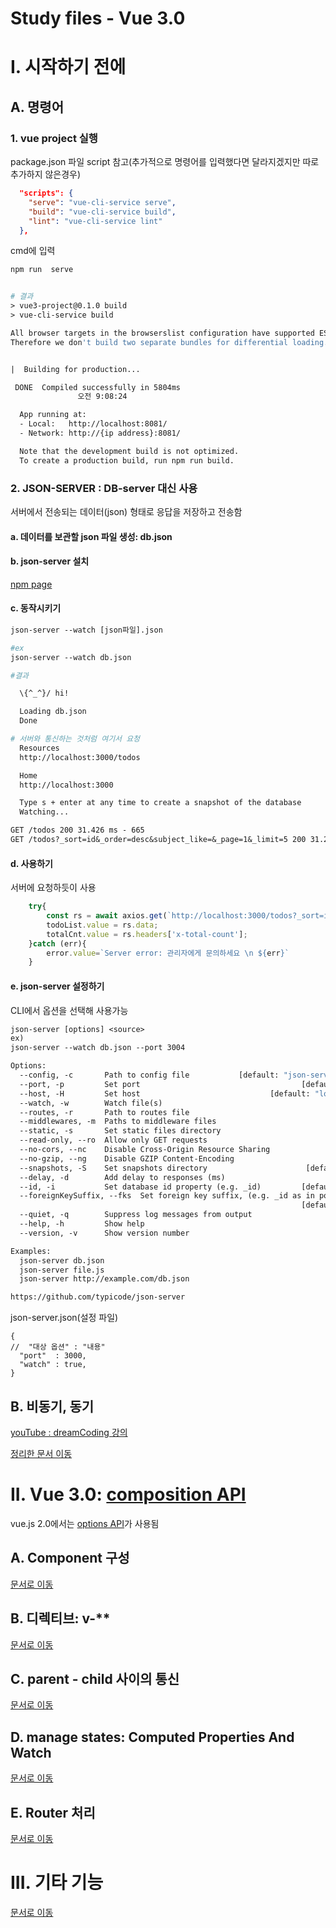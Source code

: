 Study files -  Vue 3.0
======================

# I. 시작하기 전에
## A. 명령어
### 1. vue project 실행

package.json 파일 script 참고(추가적으로 명령어를 입력했다면 달라지겠지만 따로 추가하지 않은경우)
```json
  "scripts": {
    "serve": "vue-cli-service serve",
    "build": "vue-cli-service build",
    "lint": "vue-cli-service lint"
  },
```
cmd에 입력
```dockerfile
npm run  serve


# 결과
> vue3-project@0.1.0 build
> vue-cli-service build

All browser targets in the browserslist configuration have supported ES module.
Therefore we don't build two separate bundles for differential loading.


|  Building for production...

 DONE  Compiled successfully in 5804ms                                                                                                                                                                                                                                                                                                  
               오전 9:08:24

  App running at:
  - Local:   http://localhost:8081/
  - Network: http://{ip address}:8081/

  Note that the development build is not optimized.
  To create a production build, run npm run build.
```
### 2. JSON-SERVER : DB-server 대신 사용
서버에서 전송되는 데이터(json) 형태로 응답을 저장하고 전송함
#### a. 데이터를 보관할 json 파일 생성: db.json
#### b. json-server 설치
[npm page](https://www.npmjs.com/package/json-server)
#### c. 동작시키기
```dockerfile
json-server --watch [json파일].json

#ex
json-server --watch db.json

#결과

  \{^_^}/ hi!

  Loading db.json
  Done

# 서버와 통신하는 것처럼 여기서 요청
  Resources
  http://localhost:3000/todos 

  Home
  http://localhost:3000

  Type s + enter at any time to create a snapshot of the database
  Watching...

GET /todos 200 31.426 ms - 665
GET /todos?_sort=id&_order=desc&subject_like=&_page=1&_limit=5 200 31.250 ms - 334
```
#### d. 사용하기
서버에 요청하듯이 사용
```javascript
    try{
        const rs = await axios.get(`http://localhost:3000/todos?_sort=id&_order=desc&subject_like=${searchText.value}&_page=${currentPage.value}&_limit=${cnt}`);//json-server에서 사용하는 페이지네이션
        todoList.value = rs.data;
        totalCnt.value = rs.headers['x-total-count'];
    }catch (err){
        error.value=`Server error: 관리자에게 문의하세요 \n ${err}`
    }
```
#### e. json-server 설정하기
CLI에서 옵션을 선택해 사용가능
```dockerfile
json-server [options] <source>
ex)
json-server --watch db.json --port 3004

Options:
  --config, -c       Path to config file           [default: "json-server.json"]
  --port, -p         Set port                                    [default: 3000]
  --host, -H         Set host                             [default: "localhost"]
  --watch, -w        Watch file(s)                                     [boolean]
  --routes, -r       Path to routes file
  --middlewares, -m  Paths to middleware files                           [array]
  --static, -s       Set static files directory
  --read-only, --ro  Allow only GET requests                           [boolean]
  --no-cors, --nc    Disable Cross-Origin Resource Sharing             [boolean]
  --no-gzip, --ng    Disable GZIP Content-Encoding                     [boolean]
  --snapshots, -S    Set snapshots directory                      [default: "."]
  --delay, -d        Add delay to responses (ms)
  --id, -i           Set database id property (e.g. _id)         [default: "id"]
  --foreignKeySuffix, --fks  Set foreign key suffix, (e.g. _id as in post_id)
                                                                 [default: "Id"]
  --quiet, -q        Suppress log messages from output                 [boolean]
  --help, -h         Show help                                         [boolean]
  --version, -v      Show version number                               [boolean]

Examples:
  json-server db.json
  json-server file.js
  json-server http://example.com/db.json

https://github.com/typicode/json-server
```
json-server.json(설정 파일)
```json5
{
//  "대상 옵션" : "내용"
  "port"  : 3000,
  "watch" : true,
}
```
## B. 비동기, 동기
[youTube : dreamCoding 강의](https://www.youtube.com/watch?v=JB_yU6Oe2eE)

[정리한 문서 이동](notes/Synchronous_Asynchronous.md)

# II. Vue 3.0: [composition API](https://ko.vuejs.org/guide/introduction.html#single-file-components)
vue.js 2.0에서는 [options API](https://ko.vuejs.org/guide/introduction.html#single-file-components)가 사용됨
## A. Component 구성
[문서로 이동](notes/componentInfo.md)
## B. 디렉티브: v-**
[문서로 이동](notes/directiveCodes.md)
## C. parent - child 사이의 통신
[문서로 이동](notes/betweenComponets.md)
## D. manage states: Computed Properties And Watch
[문서로 이동](notes/manageStates.md)
## E. Router 처리
[문서로 이동](notes/router.md)
# III. 기타 기능
[문서로 이동](notes/examples.md)
